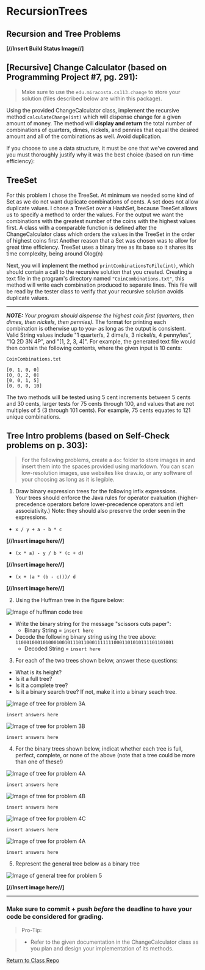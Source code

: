 # RecursionTrees
## Recursion and Tree Problems

**[//Insert Build Status Image//]**

## [Recursive] Change Calculator (based on Programming Project #7, pg. 291):

>Make sure to use the `edu.miracosta.cs113.change` to store your solution 
>(files described below are within this package).

Using the provided ChangeCalculator class, implement the recursive method 
`calculateChange(int)` which will dispense change for a given amount of 
money. The method will **display and return** the total number of 
combinations of quarters, dimes, nickels, and pennies that equal the 
desired amount and all of the combinations as well. Avoid duplication.

If you choose to use a data structure, it must be one that we've covered 
and you must thoroughly justify why it was the best choice (based on 
run-time efficiency):

## TreeSet
For this problem I chose the TreeSet. At minimum we needed some kind of Set
as we do not want duplicate combinations of cents. A set does not allow duplicate
values.
I chose a TreeSet over a HashSet, because TreeSet allows us to specify a
method to order the values. For the output we want the combinations with 
the greatest number of the coins with the highest values first. A class
with a comparable function is defined after the ChangeCalculator class 
which orders the values in the TreeSet in the order of highest coins first
Another reason that a Set was chosen was to allow for great time efficiency.
TreeSet uses a binary tree as its base so it shares its time complexity, being 
around Olog(n)

Next, you will implement the method `printCombinationsToFile(int)`, which 
should contain a call to the recursive solution that you created. Creating 
a text file in the program's directory named `"CoinCombinations.txt"`, this 
method will write each combination produced to separate lines. This file 
will be read by the tester class to verify that your recursive solution 
avoids duplicate values.

---

**_NOTE:_** _Your program should dispense the highest coin first (quarters, 
then dimes, then nickels, then pennies)._ The format for printing each 
combination is otherwise up to you- as long as the output is consistent. 
Valid String values include "1 quarter/s, 2 dime/s, 3 nickel/s, 
4 penny/ies", "1Q 2D 3N 4P", and "[1, 2, 3, 4]". For example, the 
generated text file would then contain the following contents, where the 
given input is 10 cents:

`CoinCombinations.txt`

```
[0, 1, 0, 0]
[0, 0, 2, 0]
[0, 0, 1, 5]
[0, 0, 0, 10]
```

The two methods will be tested using 5 cent increments between 5 cents and 
30 cents, larger tests for 75 cents through 100, and values that are not 
multiples of 5 (3 through 101 cents). For example, 75 cents equates to 121 
unique combinations.

## Tree Intro problems (based on Self-Check problems on p. 303):

>For the following problems, create a `doc` folder to store images in and 
>insert them into the spaces provided using markdown.  You can scan 
>low-resolution images, use websites like draw.io, or any software of your 
>choosing as long as it is legible.

1. Draw binary expression trees for the following infix expressions.  
Your trees should enforce the Java rules for operator evaluation 
(higher-precedence operators before lower-precedence operators and left 
associativity.) Note: they should also preserve the order seen in the 
expressions.
  - `x / y + a - b * c`

  **[//Insert image here//]**
  - `(x * a) - y / b * (c + d)`
  
  **[//Insert image here//]**
  
  - `(x + (a * (b - c)))/ d`
  
  **[//Insert image here//]**
  
2. Using the Huffman tree in the figure below:

![Image of huffman code tree](doc/problemImages/huffman.png)

  - Write the binary string for the message "scissors cuts paper":
    - Binary String = `insert here`
  - Decode the following binary string using the tree above:
  `1100010001010001001011101100011111110001101010111101101001`
    - Decoded String = `insert here`

3. For each of the two trees shown below, answer these questions:
- What is its height?
- Is it a full tree?
- Is it a complete tree?
- Is it a binary search tree? If not, make it into a binary seach tree.

![Image of tree for problem 3A](doc/problemImages/problem3A.png)

`insert answers here`

![Image of tree for problem 3B](doc/problemImages/problem3B.png)

`insert answers here`

4. For the binary trees shown below, indicat whether each tree is full, 
perfect, complete, or none of the above (note that a tree could be more 
than one of these!)

![Image of tree for problem 4A](doc/problemImages/problem4A.png)

`insert answers here`

![Image of tree for problem 4B](doc/problemImages/problem4B.png)

`insert answers here`

![Image of tree for problem 4C](doc/problemImages/problem4C.png)

`insert answers here`

![Image of tree for problem 4A](doc/problemImages/huffman.png)

`insert answers here`

5. Represent the general tree below as a binary tree

![Image of general tree for problem 5](doc/problemImages/problem5-general.png)

**[//Insert image here//]**


----------

### Make sure to commit + push *before* the deadline to have your code be considered for grading.

>Pro-Tip:

>- Refer to the given documentation in the ChangeCalculator class as you plan and design your implementation of its methods.

[Return to Class Repo](https://github.com/andrewjknapp/CS113_Data_Structures)
